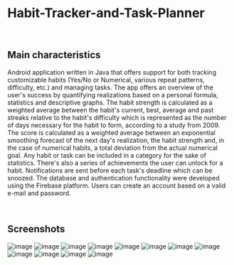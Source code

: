 # Habit-Tracker-and-Task-Planner
<br/>

## Main characteristics
Android application written in Java that offers support for both tracking customizable habits (Yes/No or Numerical, various repeat patterns, difficulty, etc.) and managing tasks. The app offers an overview of the user's success by quantifying realizations based on a personal formula, statistics and descriptive graphs. The habit strength is calculated as a weighted average between the habit's current, best, average and past streaks relative to the habit's difficulty which is represented as the number of days necessary for the habit to form, according to a study from 2009. The score is calculated as a weighted average between an exponential smoothing forecast of the next day's realization, the habit strength and, in the case of numerical habits, a total deviation from the actual numerical goal. Any habit or task can be included in a category for the sake of statistics. There's also a series of achievements the user can unlock for a habit. Notifications are sent before each task's deadline which can be snoozed. The database and authentication functionality were developed using the Firebase platform. Users can create an account based on a valid e-mail and password.

<br/>

## Screenshots
![image](https://user-images.githubusercontent.com/108352567/176456344-5231990f-3a15-42a3-82bf-7704c85be756.png)
![image](https://user-images.githubusercontent.com/108352567/176456351-37d32214-7ae9-4fea-9125-7e1feb174853.png)
![image](https://user-images.githubusercontent.com/108352567/176456405-f0d254a3-57b7-4d00-990a-0b71599e17f9.png)
![image](https://user-images.githubusercontent.com/108352567/176456416-9e73c050-5f2d-43bc-a0b0-c60703ef2bda.png)
![image](https://user-images.githubusercontent.com/108352567/176456421-b0fe682b-bd2a-40b6-a19e-5134457ed65e.png)
![image](https://user-images.githubusercontent.com/108352567/176456430-bd449d64-48a7-4ca1-a508-98f9d6cc77e1.png)
![image](https://user-images.githubusercontent.com/108352567/176456439-08e6aa9d-3c0f-4c29-aa56-6eb0904c8816.png)
![image](https://user-images.githubusercontent.com/108352567/176456447-e6ee70bd-fe7e-43df-89df-ba38f2a926f1.png)
![image](https://user-images.githubusercontent.com/108352567/176456361-d4f2be18-983f-4d85-93b2-a7369a8474ce.png)
![image](https://user-images.githubusercontent.com/108352567/176456379-d87479f2-b0ec-43b9-845b-e361c4a92e34.png)
![image](https://user-images.githubusercontent.com/108352567/176456388-97133565-ec52-4840-951c-67bc66d91c12.png)
![image](https://user-images.githubusercontent.com/108352567/176456457-8b4cd094-9205-4625-bd89-4bbb478104eb.png)
